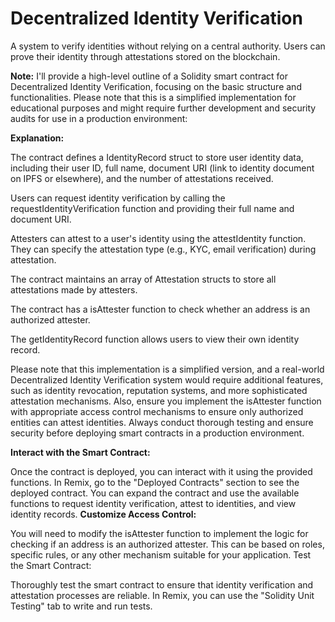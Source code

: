 # Decentralized Identity Verification 

A system to verify identities without relying on a central authority. Users can prove their identity through attestations stored on the blockchain.

__Note:__ I'll provide a high-level outline of a Solidity smart contract for Decentralized Identity Verification, focusing on the basic structure and functionalities. Please note that this is a simplified implementation for educational purposes and might require further development and security audits for use in a production environment:

__Explanation:__

The contract defines a IdentityRecord struct to store user identity data, including their user ID, full name, document URI (link to identity document on IPFS or elsewhere), and the number of attestations received.

Users can request identity verification by calling the requestIdentityVerification function and providing their full name and document URI.

Attesters can attest to a user's identity using the attestIdentity function. They can specify the attestation type (e.g., KYC, email verification) during attestation.

The contract maintains an array of Attestation structs to store all attestations made by attesters.

The contract has a isAttester function to check whether an address is an authorized attester.

The getIdentityRecord function allows users to view their own identity record.

Please note that this implementation is a simplified version, and a real-world Decentralized Identity Verification system would require additional features, such as identity revocation, reputation systems, and more sophisticated attestation mechanisms. Also, ensure you implement the isAttester function with appropriate access control mechanisms to ensure only authorized entities can attest identities. Always conduct thorough testing and ensure security before deploying smart contracts in a production environment.

__Interact with the Smart Contract:__

Once the contract is deployed, you can interact with it using the provided functions. In Remix, go to the "Deployed Contracts" section to see the deployed contract. You can expand the contract and use the available functions to request identity verification, attest to identities, and view identity records.
__Customize Access Control:__

You will need to modify the isAttester function to implement the logic for checking if an address is an authorized attester. This can be based on roles, specific rules, or any other mechanism suitable for your application.
Test the Smart Contract:

Thoroughly test the smart contract to ensure that identity verification and attestation processes are reliable. In Remix, you can use the "Solidity Unit Testing" tab to write and run tests.

